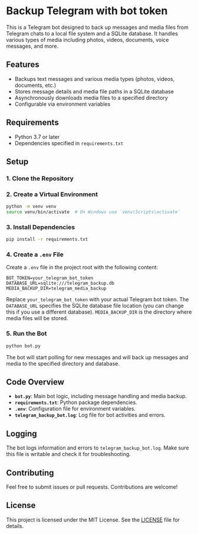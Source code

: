 # Backup Telegram with bot token

This is a Telegram bot designed to back up messages and media files from Telegram chats to a local file system and a SQLite database. It handles various types of media including photos, videos, documents, voice messages, and more.

## Features

- Backups text messages and various media types (photos, videos, documents, etc.)
- Stores message details and media file paths in a SQLite database
- Asynchronously downloads media files to a specified directory
- Configurable via environment variables

## Requirements

- Python 3.7 or later
- Dependencies specified in `requirements.txt`

## Setup

### 1. Clone the Repository

### 2. Create a Virtual Environment

```bash
python -m venv venv
source venv/bin/activate  # On Windows use `venv\Scripts\activate`
```

### 3. Install Dependencies

```bash
pip install -r requirements.txt
```

### 4. Create a `.env` File

Create a `.env` file in the project root with the following content:

```
BOT_TOKEN=your_telegram_bot_token
DATABASE_URL=sqlite:///telegram_backup.db
MEDIA_BACKUP_DIR=telegram_media_backup
```

Replace `your_telegram_bot_token` with your actual Telegram bot token. The `DATABASE_URL` specifies the SQLite database file location (you can change this if you use a different database). `MEDIA_BACKUP_DIR` is the directory where media files will be stored.

### 5. Run the Bot

```bash
python bot.py
```

The bot will start polling for new messages and will back up messages and media to the specified directory and database.

## Code Overview

- **`bot.py`**: Main bot logic, including message handling and media backup.
- **`requirements.txt`**: Python package dependencies.
- **`.env`**: Configuration file for environment variables.
- **`telegram_backup_bot.log`**: Log file for bot activities and errors.

## Logging

The bot logs information and errors to `telegram_backup_bot.log`. Make sure this file is writable and check it for troubleshooting.

## Contributing

Feel free to submit issues or pull requests. Contributions are welcome!

## License

This project is licensed under the MIT License. See the [LICENSE](LICENSE) file for details.
